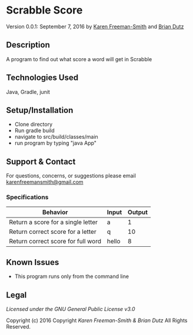 # Scrabble Score
Version 0.0.1: September 7, 2016 by [Karen Freeman-Smith](https://github.com/karenfreemansmith) and [Brian Dutz](https://github.com/AIMWORLD213445)

## Description
A program to find out what score a word will get in Scrabble


## Technologies Used
Java, Gradle, junit

## Setup/Installation
* Clone directory
* Run gradle build
* navigate to src/build/classes/main
* run program by typing "java App"

## Support & Contact
For questions, concerns, or suggestions please email karenfreemansmith@gmail.com


### Specifications
| Behavior                           | Input | Output |
|------------------------------------|-------|--------|
| Return a score for a single letter | a     | 1      |
| Return correct score for a letter  | q     | 10     |
| Return correct score for full word | hello | 8      |

## Known Issues
* This program runs only from the command line

## Legal
*Licensed under the GNU General Public License v3.0*

Copyright (c) 2016 Copyright _Karen Freeman-Smith & Brian Dutz_ All Rights Reserved.
